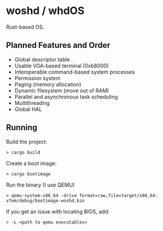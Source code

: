 # woshd / whdOS
Rust-based OS.

## Planned Features and Order
- Global descriptor table
- Usable VGA-based terminal (0xb8000)
- Interoperable command-based system processes
- Permission system
- Paging (memory allocation)
- Dynamic filesystem (move out of RAM)
- Parallel and asynchronous task scheduling
- Multithreading 
- Global HAL

## Running
Build the project:

`> cargo build`

Create a boot image:

`> cargo bootimage`

Run the binary (I use QEMU)

`> qemu-system-x86_64 -drive format=raw,file=target/x86_64-v7em/debug/bootimage-woshd.bin`

If you get an issue with locating BIOS, add:

`> -L <path to qemu executables>`
